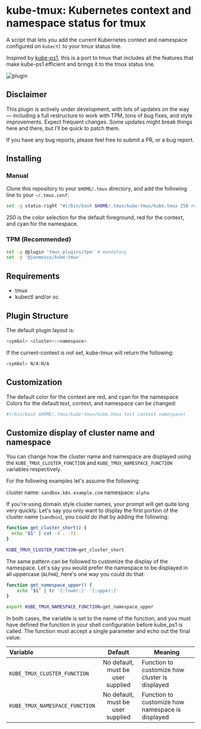 # kube-tmux: Kubernetes context and namespace status for tmux

A script that lets you add the current Kubernetes context and namespace configured
on `kubectl` to your tmux status line.

Inspired by [kube-ps1](https://github.com/jonmosco/kube-ps1), this is a port
to tmux that includes all the features that make kube-ps1 efficient and brings
it to the tmux status line.

![plugin](img/screenshot4.png)

## Disclaimer

This plugin is actively under development, with lots of updates on the way — including a full restructure to work with TPM, tons of bug fixes, and style improvements. Expect frequent changes. Some updates might break things here and there, but I’ll be quick to patch them.

If you have any bug reports, please feel free to submit a PR, or a bug report.

## Installing

### Manual

Clone this repository to your `$HOME/.tmux` directory, and add the following line to your `~/.tmux.conf`:

```sh
set -g status-right "#(/bin/bash $HOME/.tmux/kube-tmux/kube.tmux 250 red cyan)"
```

250 is the color selection for the default foreground, red for the context,
and cyan for the namespace.

### TPM (Recommended)

```sh
set -g @plugin 'tmux-plugins/tpm' # mandatory
set -g '@jonmosco/kube-tmux'
```

## Requirements

* tmux
* kubectl and/or oc

## Plugin Structure

The default plugin layout is:

```sh
<symbol> <cluster>:<namespace>
```

If the current-context is not set, kube-tmux will return the following:

```sh
<symbol> N/A:N/A
```

## Customization

The default color for the context are red, and cyan for the namespace
Colors for the default text, context, and namespace can be changed:

```sh
#(/bin/bash $HOME/.tmux/kube-tmux/kube.tmux text context namespace)
```

## Customize display of cluster name and namespace

You can change how the cluster name and namespace are displayed using the
`KUBE_TMUX_CLUSTER_FUNCTION` and `KUBE_TMUX_NAMESPACE_FUNCTION` variables
respectively.

For the following examples let's assume the following:

cluster name: `sandbox.k8s.example.com`
namespace: `alpha`

If you're using domain style cluster names, your prompt will get quite long
very quickly. Let's say you only want to display the first portion of the
cluster name (`sandbox`), you could do that by adding the following:

```sh
function get_cluster_short() {
  echo "$1" | cut -d . -f1
}

KUBE_TMUX_CLUSTER_FUNCTION=get_cluster_short
```

The same pattern can be followed to customize the display of the namespace.
Let's say you would prefer the namespace to be displayed in all uppercase
(`ALPHA`), here's one way you could do that:

```sh
function get_namespace_upper() {
    echo "$1" | tr '[:lower:]' '[:upper:]'
}

export KUBE_TMUX_NAMESPACE_FUNCTION=get_namespace_upper
```

In both cases, the variable is set to the name of the function, and you must have defined the function in your shell configuration before kube_ps1 is called. The function must accept a single parameter and echo out the final value.

| Variable | Default | Meaning |
| :------- | :-----: | ------- |
| `KUBE_TMUX_CLUSTER_FUNCTION` | No default, must be user supplied | Function to customize how cluster is displayed |
| `KUBE_TMUX_NAMESPACE_FUNCTION` | No default, must be user supplied | Function to customize how namespace is displayed |
